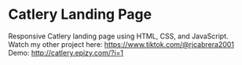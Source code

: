 # Catlery Landing Page
Responsive Catlery landing page using HTML, CSS, and JavaScript.<br>
Watch my other project here: https://www.tiktok.com/@rjcabrera2001<br>
Demo: http://catlery.epizy.com/?i=1
